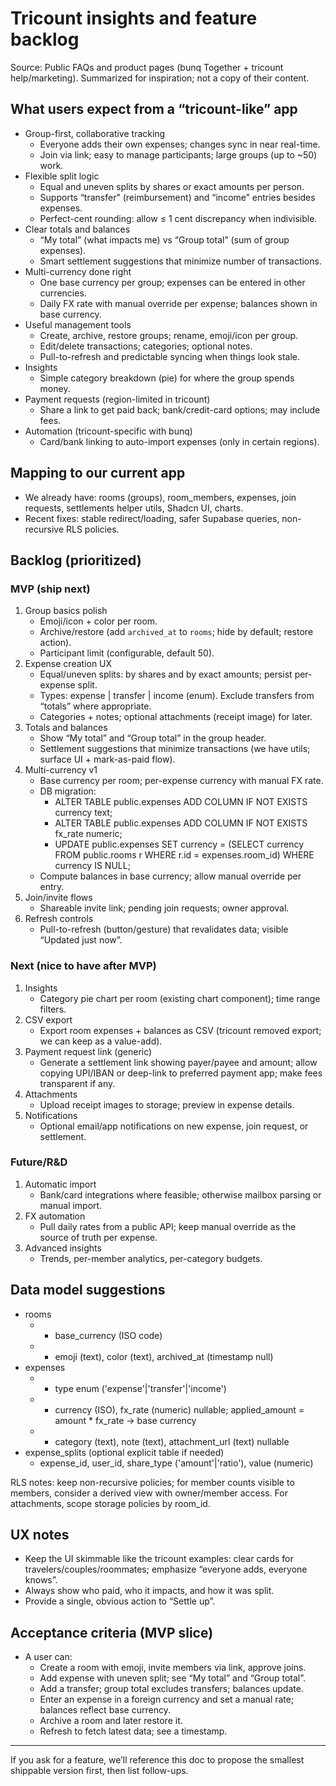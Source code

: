 # Tricount insights and feature backlog

Source: Public FAQs and product pages (bunq Together + tricount help/marketing). Summarized for inspiration; not a copy of their content.

## What users expect from a “tricount-like” app

- Group-first, collaborative tracking
  - Everyone adds their own expenses; changes sync in near real-time.
  - Join via link; easy to manage participants; large groups (up to ~50) work.
- Flexible split logic
  - Equal and uneven splits by shares or exact amounts per person.
  - Supports “transfer” (reimbursement) and “income” entries besides expenses.
  - Perfect-cent rounding: allow ≤ 1 cent discrepancy when indivisible.
- Clear totals and balances
  - “My total” (what impacts me) vs “Group total” (sum of group expenses).
  - Smart settlement suggestions that minimize number of transactions.
- Multi-currency done right
  - One base currency per group; expenses can be entered in other currencies.
  - Daily FX rate with manual override per expense; balances shown in base currency.
- Useful management tools
  - Create, archive, restore groups; rename, emoji/icon per group.
  - Edit/delete transactions; categories; optional notes.
  - Pull-to-refresh and predictable syncing when things look stale.
- Insights
  - Simple category breakdown (pie) for where the group spends money.
- Payment requests (region-limited in tricount)
  - Share a link to get paid back; bank/credit-card options; may include fees.
- Automation (tricount-specific with bunq)
  - Card/bank linking to auto-import expenses (only in certain regions).

## Mapping to our current app

- We already have: rooms (groups), room_members, expenses, join requests, settlements helper utils, Shadcn UI, charts.
- Recent fixes: stable redirect/loading, safer Supabase queries, non-recursive RLS policies.

## Backlog (prioritized)

### MVP (ship next)
1) Group basics polish
   - Emoji/icon + color per room.
   - Archive/restore (add `archived_at` to `rooms`; hide by default; restore action).
   - Participant limit (configurable, default 50).
2) Expense creation UX
   - Equal/uneven splits: by shares and by exact amounts; persist per-expense split.
   - Types: expense | transfer | income (enum). Exclude transfers from “totals” where appropriate.
   - Categories + notes; optional attachments (receipt image) for later.
3) Totals and balances
   - Show “My total” and “Group total” in the group header.
   - Settlement suggestions that minimize transactions (we have utils; surface UI + mark-as-paid flow).
4) Multi-currency v1
   - Base currency per room; per-expense currency with manual FX rate.
   - DB migration:
     - ALTER TABLE public.expenses ADD COLUMN IF NOT EXISTS currency text;
     - ALTER TABLE public.expenses ADD COLUMN IF NOT EXISTS fx_rate numeric;
     - UPDATE public.expenses SET currency = (SELECT currency FROM public.rooms r WHERE r.id = expenses.room_id) WHERE currency IS NULL;
   - Compute balances in base currency; allow manual override per entry.
5) Join/invite flows
   - Shareable invite link; pending join requests; owner approval.
6) Refresh controls
   - Pull-to-refresh (button/gesture) that revalidates data; visible “Updated just now”.

### Next (nice to have after MVP)
1) Insights
   - Category pie chart per room (existing chart component); time range filters.
2) CSV export
   - Export room expenses + balances as CSV (tricount removed export; we can keep as a value-add).
3) Payment request link (generic)
   - Generate a settlement link showing payer/payee and amount; allow copying UPI/IBAN or deep-link to preferred payment app; make fees transparent if any.
4) Attachments
   - Upload receipt images to storage; preview in expense details.
5) Notifications
   - Optional email/app notifications on new expense, join request, or settlement.

### Future/R&D
1) Automatic import
   - Bank/card integrations where feasible; otherwise mailbox parsing or manual import.
2) FX automation
   - Pull daily rates from a public API; keep manual override as the source of truth per expense.
3) Advanced insights
   - Trends, per-member analytics, per-category budgets.

## Data model suggestions

- rooms
  - + base_currency (ISO code)
  - + emoji (text), color (text), archived_at (timestamp null)
- expenses
  - + type enum ('expense'|'transfer'|'income')
  - + currency (ISO), fx_rate (numeric) nullable; applied_amount = amount * fx_rate -> base currency
  - + category (text), note (text), attachment_url (text) nullable
- expense_splits (optional explicit table if needed)
  - expense_id, user_id, share_type ('amount'|'ratio'), value (numeric)

RLS notes: keep non-recursive policies; for member counts visible to members, consider a derived view with owner/member access. For attachments, scope storage policies by room_id.

## UX notes

- Keep the UI skimmable like the tricount examples: clear cards for travelers/couples/roommates; emphasize “everyone adds, everyone knows”.
- Always show who paid, who it impacts, and how it was split.
- Provide a single, obvious action to “Settle up”.

## Acceptance criteria (MVP slice)

- A user can:
  - Create a room with emoji, invite members via link, approve joins.
  - Add expense with uneven split; see “My total” and “Group total”.
  - Add a transfer; group total excludes transfers; balances update.
  - Enter an expense in a foreign currency and set a manual rate; balances reflect base currency.
  - Archive a room and later restore it.
  - Refresh to fetch latest data; see a timestamp.

---
If you ask for a feature, we’ll reference this doc to propose the smallest shippable version first, then list follow-ups.
